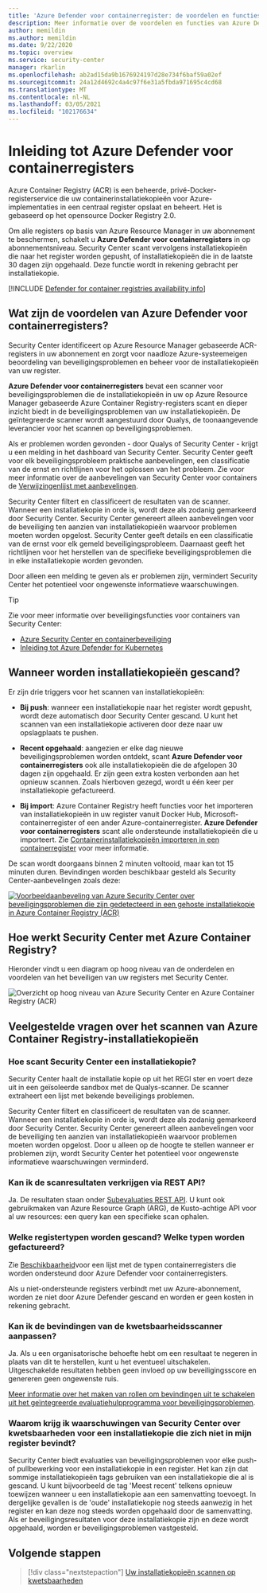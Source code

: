 ```yaml
---
title: 'Azure Defender voor containerregister: de voordelen en functies'
description: Meer informatie over de voordelen en functies van Azure Defender voor containerregisters.
author: memildin
ms.author: memildin
ms.date: 9/22/2020
ms.topic: overview
ms.service: security-center
manager: rkarlin
ms.openlocfilehash: ab2ad15da9b1676924197d28e734f6baf59a02ef
ms.sourcegitcommit: 24a12d4692c4a4c97f6e31a5fbda971695c4cd68
ms.translationtype: MT
ms.contentlocale: nl-NL
ms.lasthandoff: 03/05/2021
ms.locfileid: "102176634"
---
```

# <a name="introduction-to-azure-defender-for-container-registries"></a>Inleiding tot Azure Defender voor containerregisters

Azure Container Registry (ACR) is een beheerde, privé-Docker-registerservice die uw containerinstallatiekopieën voor Azure-implementaties in een centraal register opslaat en beheert. Het is gebaseerd op het opensource Docker Registry 2.0.

Om alle registers op basis van Azure Resource Manager in uw abonnement te beschermen, schakelt u **Azure Defender voor containerregisters** in op abonnementsniveau. Security Center scant vervolgens installatiekopieën die naar het register worden gepusht, of installatiekopieën die in de laatste 30 dagen zijn opgehaald. Deze functie wordt in rekening gebracht per installatiekopie.

[!INCLUDE [Defender for container registries availability info](../../includes/security-center-availability-defender-for-container-registries.md)]

## <a name="what-are-the-benefits-of-azure-defender-for-container-registries"></a>Wat zijn de voordelen van Azure Defender voor containerregisters?

Security Center identificeert op Azure Resource Manager gebaseerde ACR-registers in uw abonnement en zorgt voor naadloze Azure-systeemeigen beoordeling van beveiligingsproblemen en beheer voor de installatiekopieën van uw register.

**Azure Defender voor containerregisters** bevat een scanner voor beveiligingsproblemen die de installatiekopieën in uw op Azure Resource Manager gebaseerde Azure Container Registry-registers scant en dieper inzicht biedt in de beveiligingsproblemen van uw installatiekopieën. De geïntegreerde scanner wordt aangestuurd door Qualys, de toonaangevende leverancier voor het scannen op beveiligingsproblemen.

Als er problemen worden gevonden - door Qualys of Security Center - krijgt u een melding in het dashboard van Security Center. Security Center geeft voor elk beveiligingsprobleem praktische aanbevelingen, een classificatie van de ernst en richtlijnen voor het oplossen van het probleem. Zie voor meer informatie over de aanbevelingen van Security Center voor containers de [Verwijzingenlijst met aanbevelingen](recommendations-reference.md#recs-compute).

Security Center filtert en classificeert de resultaten van de scanner. Wanneer een installatiekopie in orde is, wordt deze als zodanig gemarkeerd door Security Center. Security Center genereert alleen aanbevelingen voor de beveiliging ten aanzien van installatiekopieën waarvoor problemen moeten worden opgelost. Security Center geeft details en een classificatie van de ernst voor elk gemeld beveiligingsprobleem. Daarnaast geeft het richtlijnen voor het herstellen van de specifieke beveiligingsproblemen die in elke installatiekopie worden gevonden.

Door alleen een melding te geven als er problemen zijn, vermindert Security Center het potentieel voor ongewenste informatieve waarschuwingen.


> [!TIP]
> Zie voor meer informatie over beveiligingsfuncties voor containers van Security Center:
>
> - [Azure Security Center en containerbeveiliging](container-security.md)
> - [Inleiding tot Azure Defender for Kubernetes](defender-for-kubernetes-introduction.md)

## <a name="when-are-images-scanned"></a>Wanneer worden installatiekopieën gescand?

Er zijn drie triggers voor het scannen van installatiekopieën:

- **Bij push**: wanneer een installatiekopie naar het register wordt gepusht, wordt deze automatisch door Security Center gescand. U kunt het scannen van een installatiekopie activeren door deze naar uw opslagplaats te pushen.

- **Recent opgehaald**: aangezien er elke dag nieuwe beveiligingsproblemen worden ontdekt, scant **Azure Defender voor containerregisters** ook alle installatiekopieën die de afgelopen 30 dagen zijn opgehaald. Er zijn geen extra kosten verbonden aan het opnieuw scannen. Zoals hierboven gezegd, wordt u één keer per installatiekopie gefactureerd.

- **Bij import**: Azure Container Registry heeft functies voor het importeren van installatiekopieën in uw register vanuit Docker Hub, Microsoft-containerregister of een ander Azure-containerregister. **Azure Defender voor containerregisters** scant alle ondersteunde installatiekopieën die u importeert. Zie [Containerinstallatiekopieën importeren in een containerregister](../container-registry/container-registry-import-images.md) voor meer informatie.
 
De scan wordt doorgaans binnen 2 minuten voltooid, maar kan tot 15 minuten duren. Bevindingen worden beschikbaar gesteld als Security Center-aanbevelingen zoals deze:

[![Voorbeeldaanbeveling van Azure Security Center over beveiligingsproblemen die zijn gedetecteerd in een gehoste installatiekopie in Azure Container Registry (ACR)](media/azure-container-registry-integration/container-security-acr-page.png)](media/azure-container-registry-integration/container-security-acr-page.png#lightbox)


## <a name="how-does-security-center-work-with-azure-container-registry"></a>Hoe werkt Security Center met Azure Container Registry?

Hieronder vindt u een diagram op hoog niveau van de onderdelen en voordelen van het beveiligen van uw registers met Security Center.

![Overzicht op hoog niveau van Azure Security Center en Azure Container Registry (ACR)](./media/azure-container-registry-integration/aks-acr-integration-detailed.png)




## <a name="faq-for-azure-container-registry-image-scanning"></a>Veelgestelde vragen over het scannen van Azure Container Registry-installatiekopieën

### <a name="how-does-security-center-scan-an-image"></a>Hoe scant Security Center een installatiekopie?
Security Center haalt de installatie kopie op uit het REGI ster en voert deze uit in een geïsoleerde sandbox met de Qualys-scanner. De scanner extraheert een lijst met bekende beveiligings problemen.

Security Center filtert en classificeert de resultaten van de scanner. Wanneer een installatiekopie in orde is, wordt deze als zodanig gemarkeerd door Security Center. Security Center genereert alleen aanbevelingen voor de beveiliging ten aanzien van installatiekopieën waarvoor problemen moeten worden opgelost. Door u alleen op de hoogte te stellen wanneer er problemen zijn, wordt Security Center het potentieel voor ongewenste informatieve waarschuwingen verminderd.

### <a name="can-i-get-the-scan-results-via-rest-api"></a>Kan ik de scanresultaten verkrijgen via REST API?
Ja. De resultaten staan onder [Subevaluaties REST API](/rest/api/securitycenter/subassessments/list/). U kunt ook gebruikmaken van Azure Resource Graph (ARG), de Kusto-achtige API voor al uw resources: een query kan een specifieke scan ophalen.

### <a name="what-registry-types-are-scanned-what-types-are-billed"></a>Welke registertypen worden gescand? Welke typen worden gefactureerd?
Zie [Beschikbaarheid](#availability)voor een lijst met de typen containerregisters die worden ondersteund door Azure Defender voor containerregisters.

Als u niet-ondersteunde registers verbindt met uw Azure-abonnement, worden ze niet door Azure Defender gescand en worden er geen kosten in rekening gebracht.

### <a name="can-i-customize-the-findings-from-the-vulnerability-scanner"></a>Kan ik de bevindingen van de kwetsbaarheidsscanner aanpassen?
Ja. Als u een organisatorische behoefte hebt om een resultaat te negeren in plaats van dit te herstellen, kunt u het eventueel uitschakelen. Uitgeschakelde resultaten hebben geen invloed op uw beveiligingsscore en genereren geen ongewenste ruis.

[Meer informatie over het maken van rollen om bevindingen uit te schakelen uit het geïntegreerde evaluatiehulpprogramma voor beveiligingsproblemen](defender-for-container-registries-usage.md#disable-specific-findings-preview).

### <a name="why-is-security-center-alerting-me-to-vulnerabilities-about-an-image-that-isnt-in-my-registry"></a>Waarom krijg ik waarschuwingen van Security Center over kwetsbaarheden voor een installatiekopie die zich niet in mijn register bevindt?
Security Center biedt evaluaties van beveiligingsproblemen voor elke push- of pullbewerking voor een installatiekopie in een register. Het kan zijn dat sommige installatiekopieën tags gebruiken van een installatiekopie die al is gescand. U kunt bijvoorbeeld de tag 'Meest recent' telkens opnieuw toewijzen wanneer u een installatiekopie aan een samenvatting toevoegt. In dergelijke gevallen is de 'oude' installatiekopie nog steeds aanwezig in het register en kan deze nog steeds worden opgehaald door de samenvatting. Als er beveiligingsresultaten voor deze installatiekopie zijn en deze wordt opgehaald, worden er beveiligingsproblemen vastgesteld.


## <a name="next-steps"></a>Volgende stappen

> [!div class="nextstepaction"]
> [Uw installatiekopieën scannen op kwetsbaarheden](defender-for-container-registries-usage.md)